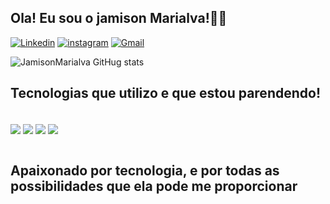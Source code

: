 ## Ola! Eu sou o jamison Marialva!👋🏻


[![Linkedin](https://img.shields.io/badge/LinkedIn-0077B5?style=for-the-badge&logo=linkedin&logoColor=white)](https://www.linkedin.com/in/jamison-marialva-9a0103a8/)
[![instagram](https://img.shields.io/badge/Instagram-E4405F?style=for-the-badge&logo=instagram&logoColor=white)](https://instagran.com/jamison_tuka)
[![Gmail](https://img.shields.io/badge/Gmail-D14836?style=for-the-badge&logo=gmail&logoColor=white)](https://gmail.com/jamisonmarialva)


![JamisonMarialva GitHug stats](https://github-readme-stats.vercel.app/api?username=JamisonMarialva&show_icons=true&theme=dracula)

## Tecnologias que utilizo e que estou parendendo!

<div style="display: inline_block"><br/>
<img align="center" olt="js" src="https://img.shields.io/badge/HTML5-E34F26?style=for-the-badge&logo=html5&logoColor=white"/>
<img align="center" olt="js" src="https://img.shields.io/badge/CSS3-1572B6?style=for-the-badge&logo=css3&logoColor=white"/>
<img align="center" olt="js" src="https://img.shields.io/badge/JavaScript-F7DF1E?style=for-the-badge&logo=javascript&logoColor=black"/>
<img align="center" olt="js" src="https://img.shields.io/badge/Python-3776AB?style=for-the-badge&logo=python&logoColor=white"/>
</div><br/>

## Apaixonado por tecnologia, e por todas as possibilidades que ela pode me proporcionar
